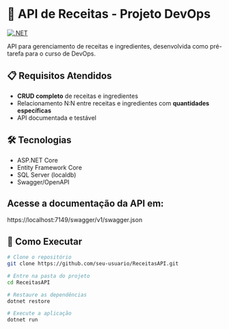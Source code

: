 # 🍳 API de Receitas - Projeto DevOps

[![.NET](https://img.shields.io/badge/.NET-8.0-purple)](https://dotnet.microsoft.com/)

API para gerenciamento de receitas e ingredientes, desenvolvida como pré-tarefa para o curso de DevOps.


## 📋 Requisitos Atendidos
- **CRUD completo** de receitas e ingredientes
- Relacionamento N:N entre receitas e ingredientes com **quantidades específicas**
- API documentada e testável

## 🛠️ Tecnologias
- ASP.NET Core 
- Entity Framework Core
- SQL Server (localdb)
- Swagger/OpenAPI

## Acesse a documentação da API em:
  https://localhost:7149/swagger/v1/swagger.json

## 🚀 Como Executar
```bash
# Clone o repositório
git clone https://github.com/seu-usuario/ReceitasAPI.git

# Entre na pasta do projeto
cd ReceitasAPI

# Restaure as dependências
dotnet restore

# Execute a aplicação
dotnet run
